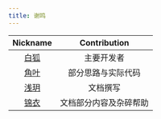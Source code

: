 ```yaml
---
title: 谢鸣
---
```


| Nickname | Contribution |
| :--------: | :--------: |
| [白狐](https://github.com/arcticfox520) | 主要开发者 |
| [角叶](https://gitee.com/hornleaf) | 部分思路与实际代码 |
| [浅玥](https://github.com/tianxuan996) | 文档撰写 |
| [锦衣](https://github.com/shijinyiA) | 文档部分内容及杂碎帮助 |
